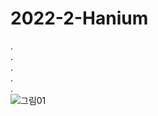 # 2022-2-Hanium   
.   
.   
.   
.   
.   
![그림01](https://user-images.githubusercontent.com/78671444/183336288-3374a6fd-8dba-4d11-b695-1f01a54446eb.jpg)

